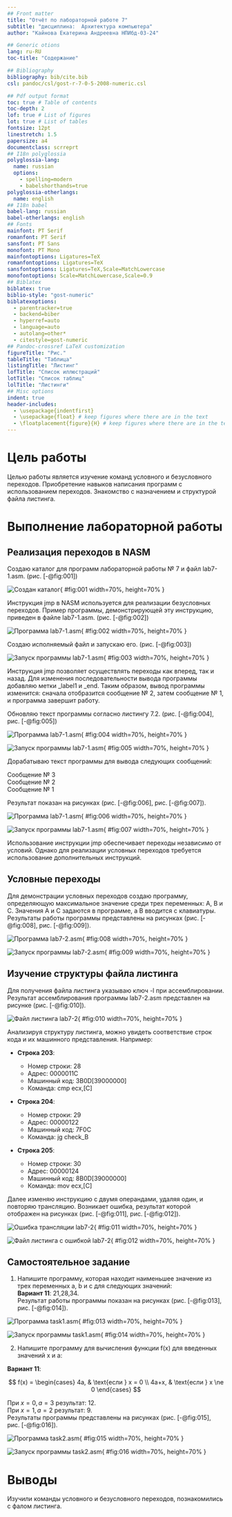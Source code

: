 ```yaml
---
## Front matter
title: "Отчёт по лабораторной работе 7"
subtitle: "дисциплина:	Архитектура компьютера"
author: "Кайнова Екатерина Андреевна НПИбд-03-24"

## Generic otions
lang: ru-RU
toc-title: "Содержание"

## Bibliography
bibliography: bib/cite.bib
csl: pandoc/csl/gost-r-7-0-5-2008-numeric.csl

## Pdf output format
toc: true # Table of contents
toc-depth: 2
lof: true # List of figures
lot: true # List of tables
fontsize: 12pt
linestretch: 1.5
papersize: a4
documentclass: scrreprt
## I18n polyglossia
polyglossia-lang:
  name: russian
  options:
	- spelling=modern
	- babelshorthands=true
polyglossia-otherlangs:
  name: english
## I18n babel
babel-lang: russian
babel-otherlangs: english
## Fonts
mainfont: PT Serif
romanfont: PT Serif
sansfont: PT Sans
monofont: PT Mono
mainfontoptions: Ligatures=TeX
romanfontoptions: Ligatures=TeX
sansfontoptions: Ligatures=TeX,Scale=MatchLowercase
monofontoptions: Scale=MatchLowercase,Scale=0.9
## Biblatex
biblatex: true
biblio-style: "gost-numeric"
biblatexoptions:
  - parentracker=true
  - backend=biber
  - hyperref=auto
  - language=auto
  - autolang=other*
  - citestyle=gost-numeric
## Pandoc-crossref LaTeX customization
figureTitle: "Рис."
tableTitle: "Таблица"
listingTitle: "Листинг"
lofTitle: "Список иллюстраций"
lotTitle: "Список таблиц"
lolTitle: "Листинги"
## Misc options
indent: true
header-includes:
  - \usepackage{indentfirst}
  - \usepackage{float} # keep figures where there are in the text
  - \floatplacement{figure}{H} # keep figures where there are in the text
---
```


# Цель работы

Целью работы является изучение команд условного и безусловного переходов. Приобретение навыков написания программ с использованием переходов. Знакомство с назначением и структурой файла листинга.

# Выполнение лабораторной работы

## Реализация переходов в NASM

Создаю каталог для программ лабораторной работы № 7 и файл lab7-1.asm. (рис. [-@fig:001])

![Создан каталог](image/01.png){ #fig:001 width=70%, height=70% }

Инструкция jmp в NASM используется для реализации безусловных переходов. Пример программы, демонстрирующей эту инструкцию, приведен в файле lab7-1.asm. (рис. [-@fig:002])

![Программа lab7-1.asm](image/02.png){ #fig:002 width=70%, height=70% }

Создаю исполняемый файл и запускаю его. (рис. [-@fig:003])

![Запуск программы lab7-1.asm](image/03.png){ #fig:003 width=70%, height=70% }

Инструкция jmp позволяет осуществлять переходы как вперед, так и назад. Для изменения последовательности вывода программы добавляю метки _label1 и _end. Таким образом, вывод программы изменится: сначала отобразится сообщение № 2, затем сообщение № 1, и программа завершит работу.

Обновляю текст программы согласно листингу 7.2. (рис. [-@fig:004], рис. [-@fig:005])

![Программа lab7-1.asm](image/04.png){ #fig:004 width=70%, height=70% }

![Запуск программы lab7-1.asm](image/05.png){ #fig:005 width=70%, height=70% }

Дорабатываю текст программы для вывода следующих сообщений: 

Сообщение № 3  
Сообщение № 2  
Сообщение № 1  

Результат показан на рисунках (рис. [-@fig:006], рис. [-@fig:007]).

![Программа lab7-1.asm](image/06.png){ #fig:006 width=70%, height=70% }

![Запуск программы lab7-1.asm](image/07.png){ #fig:007 width=70%, height=70% }

Использование инструкции jmp обеспечивает переходы независимо от условий. Однако для реализации условных переходов требуется использование дополнительных инструкций.

## Условные переходы

Для демонстрации условных переходов создаю программу, определяющую максимальное значение среди трех переменных: A, B и C. Значения A и C задаются в программе, а B вводится с клавиатуры. Результаты работы программы представлены на рисунках (рис. [-@fig:008], рис. [-@fig:009]).

![Программа lab7-2.asm](image/08.png){ #fig:008 width=70%, height=70% }

![Запуск программы lab7-2.asm](image/09.png){ #fig:009 width=70%, height=70% }

## Изучение структуры файла листинга

Для получения файла листинга указываю ключ -l при ассемблировании. Результат ассемблирования программы lab7-2.asm представлен на рисунке (рис. [-@fig:010]).

![Файл листинга lab7-2](image/10.png){ #fig:010 width=70%, height=70% }

Анализируя структуру листинга, можно увидеть соответствие строк кода и их машинного представления. Например:

- **Строка 203**:  
  - Номер строки: 28 
  - Адрес: 0000011C  
  - Машинный код: 3B0D[39000000]
  - Команда: cmp ecx,[C]

- **Строка 204**:  
  - Номер строки: 29  
  - Адрес: 00000122  
  - Машинный код: 7F0C  
  - Команда: jg check_B

- **Строка 205**:  
  - Номер строки: 30  
  - Адрес: 00000124  
  - Машинный код: 8B0D[39000000]
  - Команда: mov ecx,[C]
  
Далее изменяю инструкцию с двумя операндами, удаляя один, и повторяю трансляцию. Возникает ошибка, результат которой отображен на рисунках (рис. [-@fig:011], рис. [-@fig:012]).

![Ошибка трансляции lab7-2](image/11.png){ #fig:011 width=70%, height=70% }

![Файл листинга с ошибкой lab7-2](image/12.png){ #fig:012 width=70%, height=70% }

## Самостоятельное задание

1. Напишите программу, которая находит наименьшее значение из трех переменных a, b и c для следующих значений:  
   **Вариант 11**: 21,28,34.  
   Результат работы программы показан на рисунках (рис. [-@fig:013], рис. [-@fig:014]).

![Программа task1.asm](image/13.png){ #fig:013 width=70%, height=70% }

![Запуск программы task1.asm](image/14.png){ #fig:014 width=70%, height=70% }

2. Напишите программу для вычисления функции f(x) для введенных значений x и a:

**Вариант 11**:  

   $$ 
   f(x) =
   \begin{cases} 
   4a, & \text{если } x = 0 \\
   4a+x, & \text{если } x \ne 0
   \end{cases} 
   $$  
   
   
   При $x=0, a=3$ результат: $12$.  
   При $x=1, a=2$ результат: $9$.  
   Результаты программы представлены на рисунках (рис. [-@fig:015], рис. [-@fig:016]).

![Программа task2.asm](image/15.png){ #fig:015 width=70%, height=70% }

![Запуск программы task2.asm](image/16.png){ #fig:016 width=70%, height=70% }

# Выводы

Изучили команды условного и безусловного переходов, познакомились с фалом листинга.